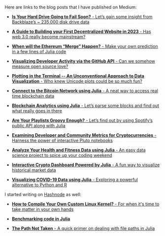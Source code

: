 Here are links to the blog posts that I have published on Medium:

- [**Is Your Hard Drive Going to Fail Soon?** - Let’s gain some insight from
Backblaze’s ~ 235,000 disk drive data](https://medium.com/geekculture/is-your-hard-drive-going-to-fail-soon-9ec9ae3fece1?source=friends_link&sk=dafeefd236d6973b76f661868ec20bed)

- [**A Guide to Building your First Decentralized Website in 2023** - Has web 3.0
really become mainstream?](https://medium.com/geekculture/a-guide-to-building-your-first-decentralized-website-in-2023-d21c41128e07?source=friends_link&sk=b0003e2a02a9a145e9dbd8a2658a60b1)

- [**When will the Ethereum “Merge” Happen?** - Make your own prediction in a few
lines of Julia code](https://medium.com/geekculture/when-will-the-ethereum-merge-happen-58b80babdf16?source=friends_link&sk=10357cccb3b651335a2fa6e0e47f2bea)

- [**Visualizing Developer Activity via the GitHub API** - Can we somehow measure
open source love?](https://towardsdatascience.com/visualizing-developer-activity-via-the-github-api-48c38c40914f?source=friends_link&sk=3e54ff40cb3b6a82eaa3a0f7f94519cd)

- [**Plotting in the Terminal -- An Unconventional Approach to Data Visualization** -
Who knew Unicode plots could be so much fun?](https://medium.com/geekculture/plotting-in-the-terminal-an-unconventional-approach-to-data-visualization-dd36ec6515d0?source=friends_link&sk=aa85cceda81801a41f5f1514577c1f7e)

- [**Connect to the Bitcoin Network using Julia** - A neat way to access real time
blockchain data](https://medium.com/geekculture/connect-to-the-bitcoin-network-using-julia-418c76fed393?source=friends_link&sk=fd38b824bc58f6b666c977b5dbbfb94d)

- [**Blockchain Analytics using Julia** - Let’s parse some blocks and find out what
really goes in there](https://medium.com/geekculture/blockchain-analytics-using-julia-7bf76124a8f2?source=friends_link&sk=997b3bdf59afcfaf9ea5a09b88708d59)

- [**Are Your Playlists Groovy Enough?** - Let’s find out by using Spotify’s public
API along with Julia](https://towardsdatascience.com/are-your-playlists-groovy-enough-7809faaf9c33?source=friends_link&sk=e027ea4a77b5bb56745191d2f261401a)

- [**Examining Developer and Community Metrics for Cryptocurrencies** - Harness the
power of interactive Pluto notebooks](https://medium.com/@vikas.negi10/examining-developer-and-community-metrics-for-cryptocurrencies-4404cc5531aa?source=friends_link&sk=f69a49fd88c4a53aae3659268cef88f8)

- [**Analyze Your Health and Fitness Data using Julia** - An easy data science project
to spice up your coding weekend](https://towardsdatascience.com/analyze-your-health-and-fitness-data-using-julia-d6f4c3842b17?source=friends_link&sk=fc389346eeba6ea4e07853eae74bfe6a)

- [**Interactive Crypto Dashboard Powered by Julia** - A fun way to visualize historical
market data](https://towardsdatascience.com/interactive-crypto-dashboard-powered-by-julia-fd6f60f23063?source=friends_link&sk=38fc2258483f146917dbec52d63b8288)

- [**Visualizing COVID-19 Data using Julia** - Exploring a powerful alternative to
Python and R](https://towardsdatascience.com/visualizing-covid-19-data-using-julia-7731a524cf49?source=friends_link&sk=c3d999fa44b29bdfb5a9713b3a05ee06)

I started writing on [Hashnode](https://vnegi.hashnode.dev/) as well:

- [**How to Compile Your Own Custom Linux Kernel?** - For when it's time to take matter in your own hands](https://vnegi.hashnode.dev/custom-linux-kernel)

- [**Benchmarking code in Julia**](https://vnegi.hashnode.dev/benchmarking-code-in-julia)

- [**The Path Not Taken** - A quick primer on dealing with file paths in Julia](https://vnegi.hashnode.dev/the-path-not-taken)